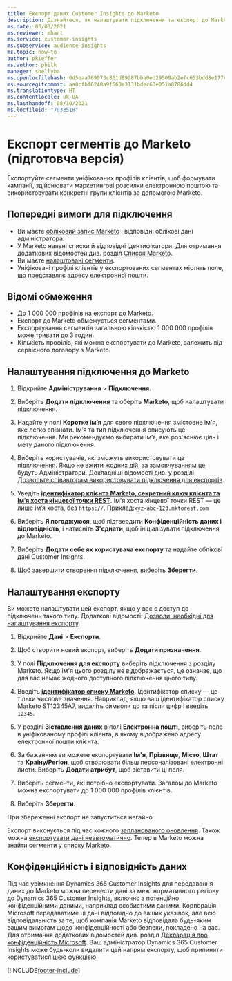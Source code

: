 ```yaml
---
title: Експорт даних Customer Insights до Marketo
description: Дізнайтеся, як налаштувати підключення та експорт до Marketo.
ms.date: 03/03/2021
ms.reviewer: mhart
ms.service: customer-insights
ms.subservice: audience-insights
ms.topic: how-to
author: pkieffer
ms.author: philk
manager: shellyha
ms.openlocfilehash: 0d5eaa769973c861d89287bba0ed29509ab2efc653bdd8e177cc49b3560c698e
ms.sourcegitcommit: aa0cfbf6240a9f560e3131bdec63e051a8786dd4
ms.translationtype: HT
ms.contentlocale: uk-UA
ms.lasthandoff: 08/10/2021
ms.locfileid: "7033518"
---
```

# <a name="export-segments-to-marketo-preview"></a>Експорт сегментів до Marketo (підготовча версія)

Експортуйте сегменти уніфікованих профілів клієнтів, щоб формувати кампанії, здійснювати маркетингові розсилки електронною поштою та використовувати конкретні групи клієнтів за допомогою Marketo.

## <a name="prerequisites-for-connection"></a>Попередні вимоги для підключення

-   Ви маєте [обліковий запис Marketo](https://login.marketo.com/) і відповідні облікові дані адміністратора.
-   У Marketo наявні списки й відповідні ідентифікатори. Для отримання додаткових відомостей див. розділ [Список Marketo](https://docs.marketo.com/display/public/DOCS/Understanding+Static+Lists).
-   Ви маєте [налаштовані сегменти](segments.md).
-   Уніфіковані профілі клієнтів у експортованих сегментах містять поле, що представляє адресу електронної пошти.

## <a name="known-limitations"></a>Відомі обмеження

- До 1 000 000 профілів на експорт до Marketo.
- Експорт до Marketo обмежується сегментами.
- Експортування сегментів загальною кількістю 1 000 000 профілів може тривати до 3 годин. 
- Кількість профілів, які можна експортувати до Marketo, залежить від сервісного договору з Marketo.

## <a name="set-up-connection-to-marketo"></a>Налаштування підключення до Marketo

1. Відкрийте **Адміністрування** > **Підключення**.

1. Виберіть **Додати підключення** та оберіть **Marketo**, щоб налаштувати підключення.

1. Надайте у полі **Коротке ім’я** для свого підключення змістовне ім'я, яке легко впізнати. Ім’я та тип підключення описують це підключення. Ми рекомендуємо вибирати ім’я, яке роз'яснює ціль і мету даного підключення.

1. Виберіть користувачів, які зможуть використовувати це підключення. Якщо не вжити жодних дій, за замовчуванням це будуть Адміністратори. Докладніші відомості див. у розділі [Дозвольте співавторам використовувати підключення для експортів](connections.md#allow-contributors-to-use-a-connection-for-exports).

1. Уведіть **[ідентифікатор клієнта Marketo, секретний ключ клієнта та Ім’я хоста кінцевої точки REST](https://developers.marketo.com/rest-api/authentication/)**. Ім'я хоста кінцевої точки REST — це лише ім’я хоста, без `https://`. Приклад:`xyz-abc-123.mktorest.com` 

1. Виберіть **Я погоджуюся**, щоб підтвердити **Конфіденційність даних і відповідність**, і натисніть **З'єднати**, щоб ініціалізувати підключення до Marketo.

1. Виберіть **Додати себе як користувача експорту** та надайте облікові дані Customer Insights.

1. Щоб завершити створення підключення, виберіть **Зберегти**.

## <a name="configure-an-export"></a>Налаштування експорту

Ви можете налаштувати цей експорт, якщо у вас є доступ до підключень такого типу. Додаткові відомості: [Дозволи, необхідні для налаштування експорту](export-destinations.md#set-up-a-new-export).

1. Відкрийте **Дані** > **Експорти**.

1. Щоб створити новий експорт, виберіть **Додати призначення**.

1. У полі **Підключення для експорту** виберіть підключення з розділу Marketo. Якщо ім'я цього розділу не відображається, це означає, що для вас немає жодного доступного підключення цього типу.

1. Введіть **[ідентифікатор списку Marketo](https://docs.marketo.com/display/public/DOCS/Understanding+Static+Lists)**. Ідентифікатор списку — це тільки числове значення. Наприклад, якщо ваш ідентифікатор списку Marketo ST12345A7, видаліть символи до та після цифр і введіть `12345`. 

1. У розділі **Зіставлення даних** в полі **Електронна пошті**, виберіть поле в уніфікованому профілі клієнта, в якому відображено адресу електронної пошти клієнта. 

1. За бажанням ви можете експортувати **Ім'я**, **Прізвище**, **Місто**, **Штат** та **Країну/Регіон**, щоб створювати більш персоналізовані електронні листи. Виберіть **Додати атрибут**, щоб зіставити ці поля.

1. Виберіть сегменти, які потрібно експортувати. Загалом до Marketo можна експортувати до 1 000 000 профілів клієнтів.

1. Виберіть **Зберегти**.

При збереженні експорт не запуститься негайно.

Експорт виконується під час кожного [запланованого оновлення](system.md#schedule-tab). Також можна [експортувати дані неавтоматично](export-destinations.md#run-exports-on-demand). Тепер в Marketo можна знайти сегменти у [списку Marketo](https://docs.marketo.com/display/public/DOCS/Understanding+Static+Lists).


## <a name="data-privacy-and-compliance"></a>Конфіденційність і відповідність даних

Під час увімкнення Dynamics 365 Customer Insights для передавання даних до Marketo можна перенести дані за межі нормативного регіону до Dynamics 365 Customer Insights, включно з потенційно конфіденційними даними, наприклад особистими даними. Корпорація Microsoft передаватиме ці дані відповідно до ваших указівок, але всю відповідальність за те, щоб компанія Marketo відповідала будь-яким вашим вимогам щодо конфіденційності або безпеки, покладено на вас. Для отримання додаткових відомостей див. розділ [Декларація про конфіденційність Microsoft](https://go.microsoft.com/fwlink/?linkid=396732).
Ваш адміністратор Dynamics 365 Customer Insights може будь-коли видалити цей напрям експорту, щоб припинити користуватися цією функцією.


[!INCLUDE[footer-include](../includes/footer-banner.md)]
